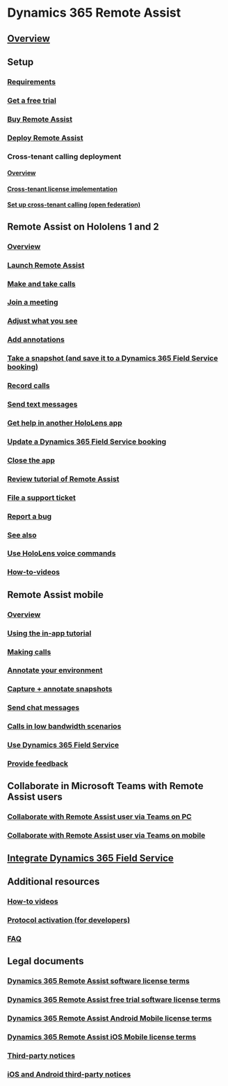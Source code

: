 # Dynamics 365 Remote Assist
## [Overview](index.md)

## Setup
### [Requirements](requirements.md)
### [Get a free trial](try-remote-assist.md)
### [Buy Remote Assist](buy-remote-assist.md)
### [Deploy Remote Assist](deploy-remote-assist.md)
### Cross-tenant calling deployment
#### [Overview](cross-tenant-overview.md)
#### [Cross-tenant license implementation](cross-tenant-licensing-implementation.md)
#### [Set up cross-tenant calling (open federation)](cross-company-calling.md)

## Remote Assist on Hololens 1 and 2
### [Overview](overview-hololens.md)
### [Launch Remote Assist](launch-hololens.md)
### [Make and take calls](making-taking-calls-hololens.md)
### [Join a meeting](join-meeting-hololens.md)
### [Adjust what you see](adjust-what-you-see-hololens.md)
### [Add annotations](add-annotations-hololens.md)
### [Take a snapshot (and save it to a Dynamics 365 Field Service booking)](take-snapshot-save-booking-hololens.md)
### [Record calls](record-calls-hololens.md)
### [Send text messages](send-texts-hololens.md)
### [Get help in another HoloLens app](get-help-holoLens-app-hololens.md)
### [Update a Dynamics 365 Field Service booking](update-field-service-booking-hololens.md)
### [Close the app](close-app-hololens.md)
### [Review tutorial of Remote Assist](review-tutorial-hololens.md)
### [File a support ticket](file-support-ticket-hololens.md)
### [Report a bug](report-a-bug-hololens.md)
### [See also](see-also-hololens.md)
### [Use HoloLens voice commands](voice-commands-hololens.md)
### [How-to-videos](videos.md)

## Remote Assist mobile
### [Overview](mobile-app/remote-assist-mobile-overview.md)
### [Using the in-app tutorial](mobile-app/mobile-tutorial.md)
### [Making calls](mobile-app/making-calls.md)
### [Annotate your environment](mobile-app/annotate-your-environment.md)
### [Capture + annotate snapshots](mobile-app/annotate-snapshot.md)
### [Send chat messages](mobile-app/send-chat-messages.md)
### [Calls in low bandwidth scenarios](mobile-app/poor-network-connectivity.md)
### [Use Dynamics 365 Field Service](mobile-app/fs-integration.md)
### [Provide feedback](mobile-app/provide-feedback.md)

## Collaborate in Microsoft Teams with Remote Assist users 
### [Collaborate with Remote Assist user via Teams on PC](teams-pc-all.md)
### [Collaborate with Remote Assist user via Teams on mobile](teams-mobile-all.md)
## [Integrate Dynamics 365 Field Service](troubleshoot-field-service.md)
## Additional resources
### [How-to videos](videos.md)
### [Protocol activation (for developers)](protocol-activation.md)
### [FAQ](faq.md)

## Legal documents
### [Dynamics 365 Remote Assist software license terms](../legal/remote-assist-license-terms.md)
### [Dynamics 365 Remote Assist free trial software license terms](../legal/remote-assist-license-terms-free-trial.md)
### [Dynamics 365 Remote Assist Android Mobile license terms](../legal/remote-assist-mobile-android.md)
### [Dynamics 365 Remote Assist iOS Mobile license terms](../legal/remote-assist-mobile-iOS.md)
### [Third-party notices](../legal/remote-assist-third-party-notice.md)
### [iOS and Android third-party notices](../legal/ios-android-third-party.md)
